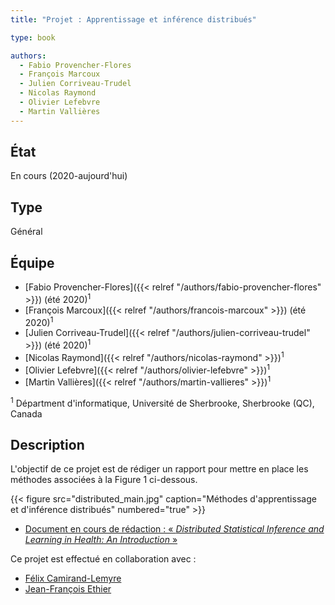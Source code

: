 ```yaml
---
title: "Projet : Apprentissage et inférence distribués"

type: book

authors:
  - Fabio Provencher-Flores
  - François Marcoux
  - Julien Corriveau-Trudel
  - Nicolas Raymond
  - Olivier Lefebvre
  - Martin Vallières
---
```


## État

En cours (2020-aujourd'hui)

## Type

Général

## Équipe

- [Fabio Provencher-Flores]({{< relref "/authors/fabio-provencher-flores" >}}) (été 2020)<sup>1</sup>
- [François Marcoux]({{< relref "/authors/francois-marcoux" >}}) (été 2020)<sup>1</sup>
- [Julien Corriveau-Trudel]({{< relref "/authors/julien-corriveau-trudel" >}}) (été 2020)<sup>1</sup>
- [Nicolas Raymond]({{< relref "/authors/nicolas-raymond" >}})<sup>1</sup>
- [Olivier Lefebvre]({{< relref "/authors/olivier-lefebvre" >}})<sup>1</sup>
- [Martin Vallières]({{< relref "/authors/martin-vallieres" >}})<sup>1</sup>

<sup>1</sup> Départment d'informatique, Université de Sherbrooke, Sherbrooke (QC), Canada

## Description

L'objectif de ce projet est de rédiger un rapport pour mettre en place les méthodes associées à la Figure 1 ci-dessous.

{{< figure src="distributed_main.jpg" caption="Méthodes d'apprentissage et d'inférence distribués" numbered="true" >}}

- [Document en cours de rédaction : « _Distributed Statistical Inference and Learning in Health: An Introduction_ » ](https://www.dropbox.com/s/sqlmgr330e1v4mu/DL_Report_in_progress.pdf?dl=0)

Ce projet est effectué en collaboration avec :
- [Félix Camirand-Lemyre](https://griis.ca/a-propos/equipe/felix-camirand-lemyre/)
- [Jean-François Ethier](https://griis.ca/a-propos/equipe/jean-francois-ethier-codirecteur-scientifique/)
